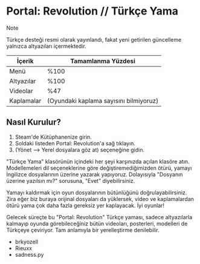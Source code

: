 # Portal: Revolution // Türkçe Yama
> [!NOTE]
> Türkçe desteği resmi olarak yayınlandı, fakat yeni getirilen güncelleme yalnızca altyazıları içermektedir.

| İçerik     | Tamamlanma Yüzdesi                      |
|------------|-----------------------------------------|
| Menü       | %100                                    |
| Altyazılar | %100                                    |
| Videolar   | %47                                     |
| Kaplamalar | (Oyundaki kaplama sayısını bilmiyoruz)  |

## Nasıl Kurulur?

1. Steam'de Kütüphanenize girin.
2. Soldaki listeden Portal: Revolution'a sağ tıklayın.
3. (Yönet --> Yerel dosyalara göz at) seçeneğine gidin.

"Türkçe Yama" klasörünün içindeki her şeyi karşınızda açılan klasöre atın. Modellemeleri dil seçeneklerine göre değiştiremediğimizden ötürü, yamayı İngilizce dosyalarının üzerine yazarak yapıyoruz. Dolayısıyla "Dosyanın üzerine yazılsın mı?" sorusuna, "Evet" diyebilirsiniz.

Yamayı kaldırmak için oyun dosyalarının bütünlüğünü doğrulayabilirsiniz. Zira eğer biz buraya orijinal dosyaları da yüklersek, video ve kaplamalardan ötürü yama çok daha fazla gereksiz yer kaplayacak. İyi oyunlar!

Gelecek süreçte bu "Portal: Revolution" Türkçe yaması, sadece altyazılarla kalmayıp oyunda görebileceğiniz bütün videoları, posterleri, modelleri de Türkçeye çeviriyor. Tam anlamıyla bir yerelleştirme denilebilir.

- brkyozell
- Rieuxx
- sadness.py